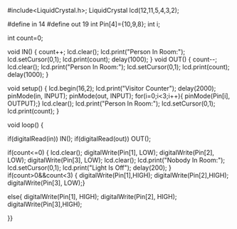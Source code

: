 #include<LiquidCrystal.h>;
LiquidCrystal lcd(12,11,5,4,3,2);

#define in 14
#define out 19
int Pin[4]={10,9,8};
int i;

int count=0;

void IN()
{
    count++;
    lcd.clear();
    lcd.print("Person In Room:");
    lcd.setCursor(0,1);
    lcd.print(count);
    delay(1000);
}
void OUT()
{
  count--;
    lcd.clear();
    lcd.print("Person In Room:");
    lcd.setCursor(0,1);
    lcd.print(count);
    delay(1000);
}

void setup()
{
  lcd.begin(16,2);
  lcd.print("Visitor Counter");
  delay(2000);
  pinMode(in, INPUT);
  pinMode(out, INPUT);
for(i=0;i<3;i++){
  pinMode(Pin[i], OUTPUT);}
  lcd.clear();
  lcd.print("Person In Room:");
  lcd.setCursor(0,1);
  lcd.print(count);
}

void loop()
{  
  
  if(digitalRead(in))
  IN();
  if(digitalRead(out))
  OUT();
  
  if(count<=0)
  {
    lcd.clear();
    digitalWrite(Pin[1], LOW);
digitalWrite(Pin[2], LOW);
digitalWrite(Pin[3], LOW);
    lcd.clear();
    lcd.print("Nobody In Room:");
    lcd.setCursor(0,1);
    lcd.print("Light Is Off");
    delay(200);
  }
 if(count>0&&count<3)
{
digitalWrite(Pin[1],HIGH);
digitalWrite(Pin[2],HIGH);
digitalWrite(Pin[3], LOW);}
 
else{
digitalWrite(Pin[1], HIGH);
digitalWrite(Pin[2], HIGH);
digitalWrite(Pin[3],HIGH);

}}
